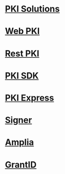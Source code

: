 ﻿# [PKI Solutions](articles/pki-guide/index.md)
# [Web PKI](articles/web-pki/index.md)
# [Rest PKI](articles/rest-pki/index.md)
# [PKI SDK](articles/pki-sdk/index.md)
# [PKI Express](articles/pki-express/index.md)
# [Signer](articles/signer/index.md)
# [Amplia](articles/amplia/index.md)
# [GrantID](articles/grant-id/index.md)
